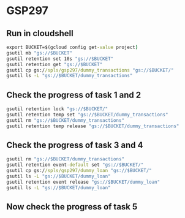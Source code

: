 # GSP297
## Run in cloudshell
```cmd
export BUCKET=$(gcloud config get-value project)
gsutil mb "gs://$BUCKET"
gsutil retention set 10s "gs://$BUCKET"
gsutil retention get "gs://$BUCKET"
gsutil cp gs://spls/gsp297/dummy_transactions "gs://$BUCKET/"
gsutil ls -L "gs://$BUCKET/dummy_transactions"
```
## Check the progress of task 1 and 2
```cmd
gsutil retention lock "gs://$BUCKET/"
gsutil retention temp set "gs://$BUCKET/dummy_transactions"
gsutil rm "gs://$BUCKET/dummy_transactions"
gsutil retention temp release "gs://$BUCKET/dummy_transactions"
```
## Check the progress of task 3 and 4
```cmd
gsutil rm "gs://$BUCKET/dummy_transactions"
gsutil retention event-default set "gs://$BUCKET/"
gsutil cp gs://spls/gsp297/dummy_loan "gs://$BUCKET/"
gsutil ls -L "gs://$BUCKET/dummy_loan"
gsutil retention event release "gs://$BUCKET/dummy_loan"
gsutil ls -L "gs://$BUCKET/dummy_loan"
```
## Now check the progress of task 5
